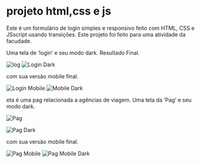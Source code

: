 # projeto html,css e js
Este é um formulário de login simples e responsivo feito com HTML, CSS e JSscript usando transições.
Este projeto foi feito para uma atividade da facudade.

Uma tela de ‘login’ e seu modo dark.
Resultado Final.


![log](https://user-images.githubusercontent.com/92549577/142514671-3d52620e-6593-4519-bf23-59d5d5d93486.jpeg)
![Login Dark](https://user-images.githubusercontent.com/92549577/143490968-b2edcdaa-2741-4724-b0f8-3992f64e051f.jpeg)



com sua versão mobile final.


![Login Mobile](https://user-images.githubusercontent.com/92549577/143493007-8c216972-3e11-4121-80e2-c3cf2cbbbf71.jpg)
![Mobile Dark](https://user-images.githubusercontent.com/92549577/143493015-252b1a99-6541-43b7-a8dc-23336531fad2.jpg)







eta é uma pag relacionada a agências de viagem.
Uma tela da ‘Pag’ e seu modo dark.




![Pag](https://user-images.githubusercontent.com/92549577/142515387-a21138b6-158e-4c46-9227-69b6a199366d.jpg)


![Pag Dark](https://user-images.githubusercontent.com/92549577/143490131-1f3fb14a-daba-4a7f-b77b-91e12209d94b.jpg)



com sua versão mobile final.


![Pag Mobile](https://user-images.githubusercontent.com/92549577/143493042-a7062665-10d2-4a04-8838-9f5b6fb8c73d.jpg)
![Pag Mobile Dark](https://user-images.githubusercontent.com/92549577/143493164-0f05f573-155b-42b9-90aa-3daa1318e9a5.jpg)




